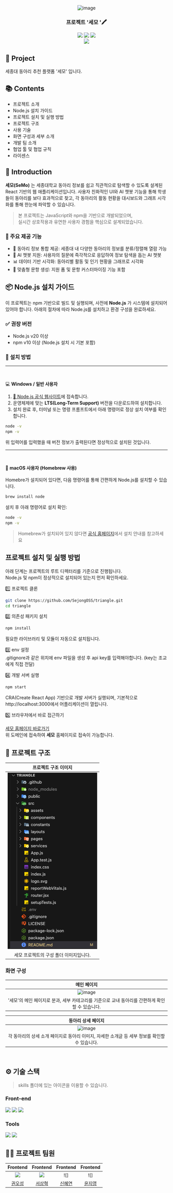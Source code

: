 <div align="center">

<!-- logo -->
![image](https://github.com/user-attachments/assets/fb6c032b-2b12-4808-b7c6-d2966a729be3)


### 프로젝트 '세모 '🖍️

[<img src="https://img.shields.io/badge/-readme.md-important?style=flat&logo=google-chrome&logoColor=white" />]() [<img src="https://img.shields.io/badge/-OpenSW project-blue?style=flat&logo=google-chrome&logoColor=white" />]() [<img src="https://img.shields.io/badge/release-v2.0.0-ㅎㄱㄷ두?style=flat&logo=google-chrome&logoColor=white" />]() 
<br/> [<img src="https://img.shields.io/badge/프로젝트 기간-2025.05.05~2025.06.02-fab2ac?style=flat&logo=&logoColor=white" />]()

</div> 

## 📝 Project
세종대 동아리 추천 플랫폼 '세모' 입니다.

## 📚 Contents
- 프로젝트 소개
- Node.js 설치 가이드
- 프로젝트 설치 및 실행 방법
- 프로젝트 구조
- 사용 기술
- 화면 구성과 세부 소개
- 개발 팀 소개
- 협업 툴 및 협업 규칙
- 라이센스

## 🌟 Introduction
**세모(SeMo)** 는 세종대학교 동아리 정보를 쉽고 직관적으로 탐색할 수 있도록 설계된 React 기반의 웹 애플리케이션입니다.
사용자 친화적인 UI와 AI 챗봇 기능을 통해 학생들이 동아리를 보다 효과적으로 찾고,
각 동아리의 활동 현황을 대시보드와 그래프 시각화를 통해 한눈에 파악할 수 있습니다.

> 본 프로젝트는 JavaScript와 npm을 기반으로 개발되었으며,</br>
> 실시간 상호작용과 유연한 사용자 경험을 핵심으로 설계되었습니다.

### 🔑 주요 제공 기능
- 🎯 동아리 정보 통합 제공: 세종대 내 다양한 동아리의 정보를 분류/정렬해 열람 가능</br>
- 🤖 AI 챗봇 지원: 사용자의 질문에 즉각적으로 응답하여 정보 탐색을 돕는 AI 챗봇</br>
- 📊 데이터 기반 시각화: 동아리별 활동 및 인기 현황을 그래프로 시각화</br>
- 🧾 맞춤형 문항 생성: 지원 폼 및 문항 커스터마이징 기능 포함</br>

## 📦 Node.js 설치 가이드
이 프로젝트는 npm 기반으로 빌드 및 실행되며, 사전에 **Node.js** 가 시스템에 설치되어 있어야 합니다.
아래의 절차에 따라 Node.js를 설치하고 환경 구성을 완료하세요.

### ✅ 권장 버전
- Node.js v20 이상
- npm v10 이상 (Node.js 설치 시 기본 포함)

### 🔧 설치 방법

---
</br>

💻 **Windows / 일반 사용자**
1. [🔗 Node.js 공식 웹사이트](https://nodejs.org/ko)에 접속합니다.
2. 운영체제에 맞는 **LTS(Long-Term Support)** 버전을 다운로드하여 설치합니다.
3. 설치 완료 후, 터미널 또는 명령 프롬프트에서 아래 명령어로 정상 설치 여부를 확인합니다.
``` bash
node -v
npm -v
```
위 입력어를 입력했을 때 버전 정보가 출력된다면 정상적으로 설치된 것입니다.

---
</br>

🍎 **macOS 사용자 (Homebrew 사용)**
</br></br>
Homebre가 설치되어 있다면, 다음 명령어를 통해 간편하게 Node.js를 설치할 수 있습니다.

``` bash
brew install node
```
설치 후 아래 명령어로 설치 확인:

``` bash
node -v
npm -v
```

>Homebrew가 설치되어 있지 않다면 [공식 홈페이지](https://brew.sh/ko/)에서 설치 안내를 참고하세요

## 프로젝트 설치 및 실행 방법
아래 단계는 프로젝트의 루트 디렉터리를 기준으로 진행됩니다.</br>
Node.js 및 npm이 정상적으로 설치되어 있는지 먼저 확인하세요.

1️⃣ 프로젝트 클론
```bash
git clone https://github.com/SejongOSS/triangle.git
cd triangle
```

2️⃣ 의존성 패키지 설치
```bash
npm install
```
필요한 라이브러리 및 모듈이 자동으로 설치됩니다.

3️⃣ env 설정 </br>
.gitignore과 같은 위치에 env 파일을 생성 후 api key를 입력해야합니다. (key는 조교에게 직접 전달)

4️⃣ 개발 서버 실행
```bash
npm start
```
CRA(Create React App) 기반으로 개발 서버가 실행되며, 기본적으로 http://localhost:3000에서 어플리케이션이 열립니다.

5️⃣ 브라우저에서 바로 접근하기 </br></br>
[세모 홈페이지 바로가기](도메인) </br>
위 도메인에 접속하여 **세모** 홈페이지로 접속이 가능합니다.

## 📁 프로젝트 구조
|프로젝트 구조 이미지|
|:--:|
|![alt text](image.png)|
|세모 프로젝트의 구성 폴더 이미지입니다.|

### 화면 구성
|메인 페이지|
|:---:|
|![image](https://github.com/user-attachments/assets/eed9fd9f-795b-4211-aae5-21344ed241e0)|
|'세모'의 메인 페이지로 분과, 세부 카테고리를 기준으로 교내 동아리를 간편하게 확인할 수 있습니다.|


|동아리 상세 페이지|
|:---:|
|![image](https://github.com/user-attachments/assets/25c19d44-2c1b-492a-8fb7-06efd2793d44)|
|각 동아리의 상세 소개 페이지로 동아리 이미지, 자세한 소개글 등 세부 정보를 확인할 수 있습니다.|

<br />

## ⚙ 기술 스택
> skills 폴더에 있는 아이콘을 이용할 수 있습니다.
### Front-end
<div>
<img src="https://github.com/yewon-Noh/readme-template/blob/main/skills/JavaScript.png?raw=true" width="80">
<img src="https://github.com/yewon-Noh/readme-template/blob/main/skills/React.png?raw=true" width="80">
<img src="https://velog.velcdn.com/images/ebing/post/41aa481e-d816-45b9-a845-d6dd98ddbb72/image.png" width="200">
</div>

### Tools
<div>
<img src="https://github.com/yewon-Noh/readme-template/blob/main/skills/Github.png?raw=true" width="80">
<img src="https://github.com/user-attachments/assets/546dfce4-17ee-4935-9ceb-2a78f55be45f" width='80')
</div>

<br />

## 💁‍♂️ 프로젝트 팀원
|Frontend|Frontend|Frontend|Frontend|
|:---:|:---:|:---:|:---:|
| ![](https://github.com/ohsung0722.png?size=120) | ![](https://github.com/SangHyeok0908.png?size=120) |![] |![] |
|[권오성](https://github.com/ohsung0722)|[서상혁](https://github.com/SangHyeok0908)|[신혜연](https://github.com/shymirr)|[윤지영](https://github.com/yoon764)|
